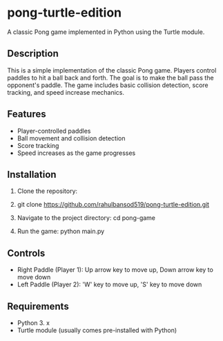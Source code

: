 # pong-turtle-edition
A classic Pong game implemented in Python using the Turtle module.

## Description

This is a simple implementation of the classic Pong game. Players control paddles to hit a ball back and forth. The goal is to make the ball pass the opponent's paddle. The game includes basic collision detection, score tracking, and speed increase mechanics.

## Features

- Player-controlled paddles
- Ball movement and collision detection
- Score tracking
- Speed increases as the game progresses

## Installation

1. Clone the repository:
2. git clone https://github.com/rahulbansod519/pong-turtle-edition.git

2. Navigate to the project directory: cd pong-game
3. Run the game: python main.py
## Controls

- Right Paddle (Player 1): Up arrow key to move up, Down arrow key to move down
- Left Paddle (Player 2): 'W' key to move up, 'S' key to move down

## Requirements

- Python 3. x
- Turtle module (usually comes pre-installed with Python)
